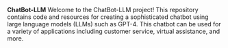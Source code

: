 **ChatBot-LLM**
Welcome to the ChatBot-LLM project! This repository contains code and resources for creating a sophisticated chatbot using large language models (LLMs) such as GPT-4. 
This chatbot can be used for a variety of applications including customer service, virtual assistance, and more.
